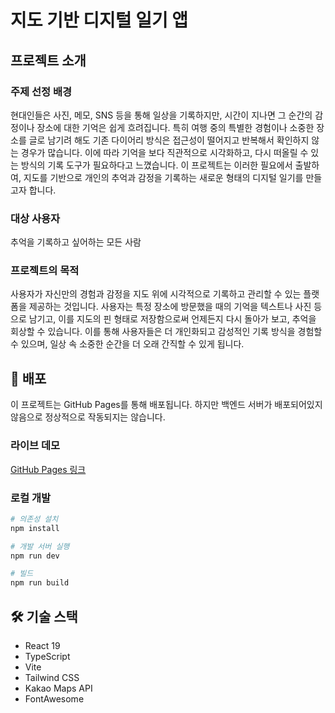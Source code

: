 # 지도 기반 디지털 일기 앱

## 프로젝트 소개

### 주제 선정 배경

현대인들은 사진, 메모, SNS 등을 통해 일상을 기록하지만, 시간이 지나면 그 순간의 감정이나 장소에 대한 기억은 쉽게 흐려집니다. 특히 여행 중의 특별한 경험이나 소중한 장소를 글로 남기려 해도 기존 다이어리 방식은 접근성이 떨어지고 반복해서 확인하지 않는 경우가 많습니다. 이에 따라 기억을 보다 직관적으로 시각화하고, 다시 떠올릴 수 있는 방식의 기록 도구가 필요하다고 느꼈습니다. 이 프로젝트는 이러한 필요에서 출발하여, 지도를 기반으로 개인의 추억과 감정을 기록하는 새로운 형태의 디지털 일기를 만들고자 합니다.

### 대상 사용자

추억을 기록하고 싶어하는 모든 사람

### 프로젝트의 목적

사용자가 자신만의 경험과 감정을 지도 위에 시각적으로 기록하고 관리할 수 있는 플랫폼을 제공하는 것입니다. 사용자는 특정 장소에 방문했을 때의 기억을 텍스트나 사진 등으로 남기고, 이를 지도의 핀 형태로 저장함으로써 언제든지 다시 돌아가 보고, 추억을 회상할 수 있습니다. 이를 통해 사용자들은 더 개인화되고 감성적인 기록 방식을 경험할 수 있으며, 일상 속 소중한 순간을 더 오래 간직할 수 있게 됩니다.

## 🚀 배포

이 프로젝트는 GitHub Pages를 통해 배포됩니다. 하지만 백엔드 서버가 배포되어있지 않음으로 정상적으로 작동되지는 않습니다.

### 라이브 데모

[GitHub Pages 링크](https://mhojune.github.io/pingu/)

### 로컬 개발

```bash
# 의존성 설치
npm install

# 개발 서버 실행
npm run dev

# 빌드
npm run build
```

## 🛠️ 기술 스택

- React 19
- TypeScript
- Vite
- Tailwind CSS
- Kakao Maps API
- FontAwesome

